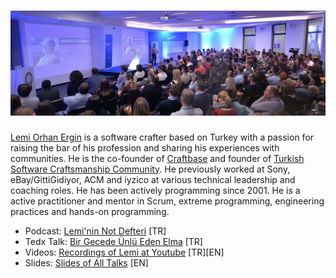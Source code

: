 # ![lemi orhan ergin header](https://raw.githubusercontent.com/lemiorhan/lemiorhan/master/lemi_header.jpg)

[Lemi Orhan Ergin](http://www.lemiorhanergin.com) is a software crafter based on Turkey with a passion for raising the bar of his profession and sharing his experiences with communities. He is the co-founder of [Craftbase](https://craftbase.io) and founder of [Turkish Software Craftsmanship Community](https://kommunity.com/software-craftsmanship-turkey). He previously worked at Sony, eBay/GittiGidiyor, ACM and iyzico at various technical leadership and coaching roles. He has been actively programming since 2001. He is a active practitioner and mentor in Scrum, extreme programming, engineering practices and hands-on programming.

* Podcast: [Lemi'nin Not Defteri](https://soundcloud.com/leminin-not-defteri) [TR]
* Tedx Talk: [Bir Gecede Ünlü Eden Elma](https://www.youtube.com/watch?v=DClFjk_Uod8) [TR]
* Videos: [Recordings of Lemi at Youtube](https://www.youtube.com/playlist?list=PLQTv1b9jwvWdvUVfv0M55mRbTB8CMYT9R) [TR][EN]
* Slides: [Slides of All Talks](https://speakerdeck.com/lemiorhan) [EN]
